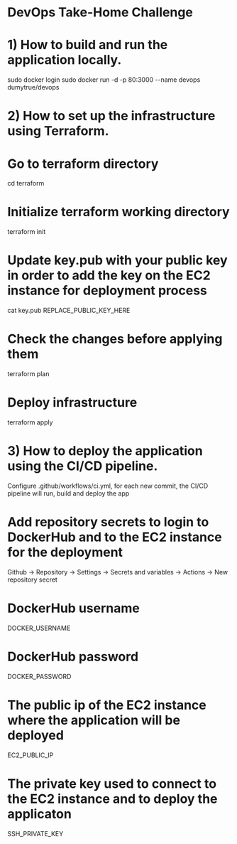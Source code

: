 # DevOps Take-Home Challenge

# 1) How to build and run the application locally.

sudo docker login
sudo docker run -d -p 80:3000 --name devops dumytrue/devops

# 2) How to set up the infrastructure using Terraform.

# Go to terraform directory
cd terraform

# Initialize terraform working directory
terraform init

# Update key.pub with your public key in order to add the key on the EC2 instance for deployment process
cat key.pub
REPLACE_PUBLIC_KEY_HERE

# Check the changes before applying them
terraform plan 

# Deploy infrastructure 
terraform apply 

# 3) How to deploy the application using the CI/CD pipeline.

Configure .github/workflows/ci.yml, for each new commit, the CI/CD pipeline will run, build and deploy the app

# Add repository secrets to login to DockerHub and to the EC2 instance for the deployment

Github -> Repository -> Settings -> Secrets and variables -> Actions -> New repository secret

# DockerHub username
DOCKER_USERNAME

# DockerHub password
DOCKER_PASSWORD

# The public ip of the EC2 instance where the application will be deployed
EC2_PUBLIC_IP

# The private key used to connect to the EC2 instance and to deploy the applicaton
SSH_PRIVATE_KEY

